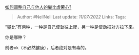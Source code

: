 [如何调整自己与他人的攀比虚荣心?](https://www.zhihu.com/question/541354816/answer/2558643266)

>Author: #NellNell
>Last update: *11/07/2022*
>Links:
>Tags:

“[攀比](https://www.zhihu.com/search?q=%E6%94%80%E6%AF%94&search_source=Entity&hybrid_search_source=Entity&hybrid_search_extra=%7B%22sourceType%22%3A%22answer%22%2C%22sourceId%22%3A2558643266%7D)”有两种，一种是自己使劲往上爬，另一种是使劲把对方拉下来。

你是哪种？

前者ok（不必然健康），后者绝对是有毒的。
